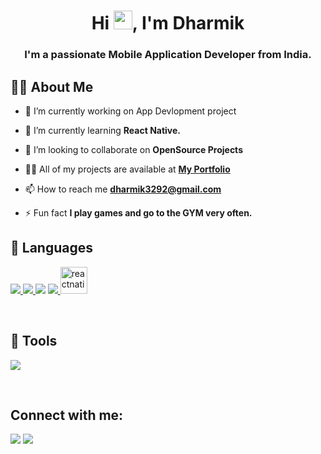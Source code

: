 <h1 align="center">Hi <img src="https://raw.githubusercontent.com/MartinHeinz/MartinHeinz/master/wave.gif" width="30px">, I'm Dharmik</h1>
<h3 align="center">I'm a passionate Mobile Application Developer from India.</h3>


## 🙋‍♂️ About Me

- 🔭 I’m currently working on App Devlopment project

- 🌱 I’m currently learning **React Native.**

- 👯 I’m looking to collaborate on **OpenSource Projects**

- 👨‍💻 All of my projects are available at **[My Portfolio](https://dharmikpatel.me)**

- 📫 How to reach me **dharmik3292@gmail.com**

- ⚡ Fun fact **I play games and go to the GYM very often.**

## 🚀 Languages 

<p align="left"> 
    <a href="https://www.w3.org/html/" target="_blank"> <img src="https://img.icons8.com/color/48/000000/html-5.png"/> </a> 
    <a href="https://www.w3schools.com/css/" target="_blank"> <img src="https://img.icons8.com/color/48/000000/css3.png"/> </a> 
    <a href="https://www.w3schools.com/css/" target="_blank"> <img src="https://img.icons8.com/color/48/000000/javascript--v1.png"/></a>
    <a href="https://getbootstrap.com" target="_blank"> <img src="https://img.icons8.com/color/48/000000/bootstrap.png"/> </a>
    <a href="https://reactnative.dev/" target="_blank" rel="noreferrer"> <img src="https://reactnative.dev/img/header_logo.svg" alt="reactnative" width="43" height="43"/> </a>
<!--     <a href="https://reactnative.dev/" target="_blank"> <img src="https://img.icons8.com/color/48/000000/icons8-react-100.png"/> </a> -->
<!--     <a href="https://www.w3schools.com/css/" target="_blank"> <img src="https://img.icons8.com/color/48/000000/python.png"/></a> -->
</p>
<br/>

## 🚀 Tools

<p align="left">
<!--     <a href="https://www.jetbrains.com/pycharm/" target="_blank"> <img src="https://img.icons8.com/color/50/000000/pycharm.png"/> </a>
    <a href="https://www.sublimetext.com/" target="_blank"> <img src="https://img.icons8.com/fluent/48/000000/sublime-text.png"/> </a>
    <a href="https://www.anaconda.com/" target="_blank"> <img src="https://img.icons8.com/dusk/64/000000/anaconda.png"/> </a> -->
    <a href="https://visualstudio.microsoft.com/" target="_blank"> <img src="https://img.icons8.com/color/48/000000/visual-studio.png"/> </a>
</p>    
<br/>

## Connect with me:
<p align="left">

<a href = "https://www.linkedin.com/in/dharmikpatel188/"><img src="https://img.icons8.com/fluent/48/000000/linkedin.png"/></a>
<a href = "https://www.instagram.com/dharmik18_8/"><img src="https://img.icons8.com/fluent/48/000000/instagram-new.png"/></a>

</p>
